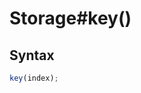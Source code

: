 # Storage#key()


<!-- examples -->
<!-- examples -->

## Syntax

```js
key(index);
```

<!-- parameters -->
<!-- parameters -->

<!-- return -->
<!-- return -->
